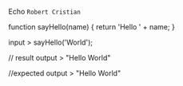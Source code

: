 Echo `Robert Cristian`

function sayHello(name) {
  return  'Hello ' + name;
}

input > sayHello('World');

// result
output > "Hello World"

//expected
output > "Hello World"